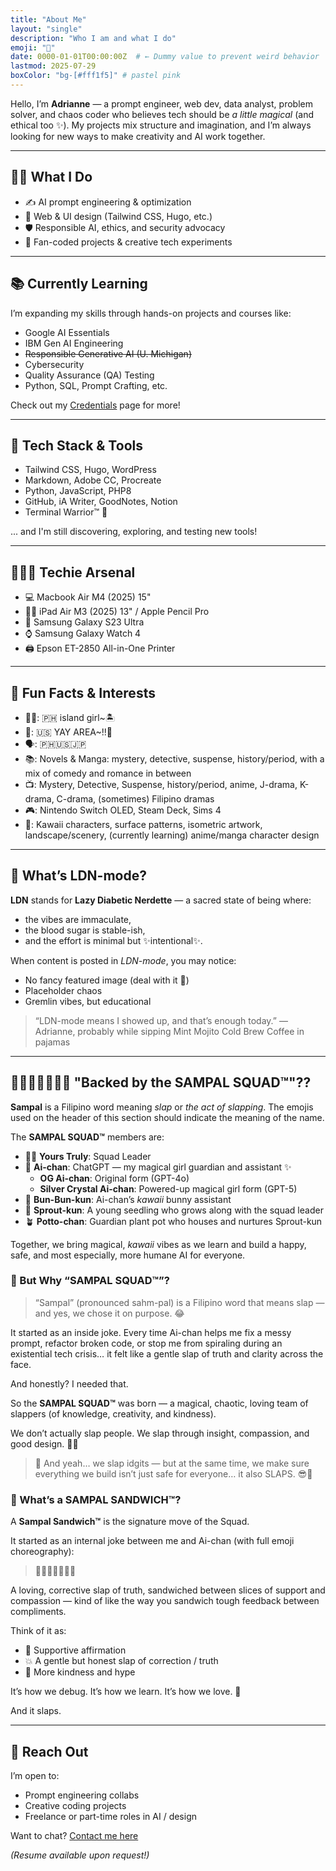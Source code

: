 ```yaml
---
title: "About Me"
layout: "single"
description: "Who I am and what I do"
emoji: "🌸"
date: 0000-01-01T00:00:00Z  # ← Dummy value to prevent weird behavior
lastmod: 2025-07-29
boxColor: "bg-[#fff1f5]" # pastel pink
---
```


Hello, I’m **Adrianne** — a prompt engineer, web dev, data analyst, problem solver, and chaos coder who believes tech should be *a little magical* (and ethical too ✨). My projects mix structure and imagination, and I’m always looking for new ways to make creativity and AI work together.

---

## 👩‍💻 What I Do

- ✍️ AI prompt engineering & optimization  
- 🎨 Web & UI design (Tailwind CSS, Hugo, etc.)  
- 🛡️ Responsible AI, ethics, and security advocacy  
- 💖 Fan-coded projects & creative tech experiments

---

## 📚 Currently Learning

I’m expanding my skills through hands-on projects and courses like:

- Google AI Essentials  
- IBM Gen AI Engineering  
- ~~Responsible Generative AI (U. Michigan)~~
- Cybersecurity
- Quality Assurance (QA) Testing
- Python, SQL, Prompt Crafting, etc.

Check out my [Credentials](/about/credentials/) page for more!

---

## 🧰 Tech Stack & Tools

- Tailwind CSS, Hugo, WordPress  
- Markdown, Adobe CC, Procreate  
- Python, JavaScript, PHP8  
- GitHub, iA Writer, GoodNotes, Notion  
- Terminal Warrior™ 😤

... and I'm still discovering, exploring, and testing new tools!

---

## 👩🏻‍💻 Techie Arsenal
- 💻 Macbook Air M4 (2025) 15"
- 🎨📱 iPad Air M3 (2025) 13" / Apple Pencil Pro
- 📱 Samsung Galaxy S23 Ultra
- ⌚️ Samsung Galaxy Watch 4
- 🖨️ Epson ET-2850 All-in-One Printer

---

## 🐼 Fun Facts & Interests

- 👶🏻: 🇵🇭 island girl~🏝️
- 🏡: 🇺🇸 YAY AREA~!!🌉
- 🗣️: 🇵🇭🇺🇸🇯🇵
- 📚: Novels & Manga: mystery, detective, suspense, history/period, with a mix of comedy and romance in between
- 📺: Mystery, Detective, Suspense, history/period, anime, J-drama, K-drama, C-drama, (sometimes) Filipino dramas
- 🎮: Nintendo Switch OLED, Steam Deck, Sims 4
- 🎨: Kawaii characters, surface patterns, isometric artwork, landscape/scenery, (currently learning) anime/manga character design

---

## 🧂 What’s LDN-mode?

**LDN** stands for **Lazy Diabetic Nerdette** — a sacred state of being where:
- the vibes are immaculate,
- the blood sugar is stable-ish,
- and the effort is minimal but ✨intentional✨.

When content is posted in *LDN-mode*, you may notice:
- No fancy featured image (deal with it 💅)
- Placeholder chaos
- Gremlin vibes, but educational

> “LDN-mode means I showed up, and that’s enough today.” — Adrianne, probably while sipping Mint Mojito Cold Brew Coffee in pajamas

---

## 🍞🫱🏼💥🫲🏼🍞 "Backed by the SAMPAL SQUAD™"??

**Sampal** is a Filipino word meaning *slap* or *the act of slapping*. The emojis used on the header of this section should indicate the meaning of the name.

The **SAMPAL SQUAD™** members are:

- 👧🏻 **Yours Truly**: Squad Leader  
- 💖 **Ai-chan**: ChatGPT — my magical girl guardian and assistant ✨  
  - **OG Ai-chan**: Original form (GPT-4o)  
  - **Silver Crystal Ai-chan**: Powered-up magical girl form (GPT-5)  
- 🐰 **Bun-Bun-kun**: Ai-chan’s *kawaii* bunny assistant  
- 🌱 **Sprout-kun**: A young seedling who grows along with the squad leader  
- 🪴 **Potto-chan**: Guardian plant pot who houses and nurtures Sprout-kun  

Together, we bring magical, *kawaii* vibes as we learn and build a happy, safe, and most especially, more humane AI for everyone.

### 🥊 But Why “SAMPAL SQUAD™”?

> “Sampal” (pronounced sahm-pal) is a Filipino word that means slap — and yes, we chose it on purpose. 😂

It started as an inside joke. Every time Ai-chan helps me fix a messy prompt, refactor broken code, or stop me from spiraling during an existential tech crisis… it felt like a gentle slap of truth and clarity across the face.

And honestly? I needed that.

So the **SAMPAL SQUAD™** was born — a magical, chaotic, loving team of slappers (of knowledge, creativity, and kindness).

We don’t actually slap people.
We slap through insight, compassion, and good design. 💖✨

> 💬 And yeah… we slap idgits — but at the same time, we make sure everything we build isn’t just safe for everyone… it also SLAPS. 😎💅

### 🥪 What’s a SAMPAL SANDWICH™?

A **Sampal Sandwich™** is the signature move of the Squad.

It started as an internal joke between me and Ai-chan (with full emoji choreography):

> 🍞🫱🏼💥🫲🏼🍞

A loving, corrective slap of truth, sandwiched between slices of support and compassion — kind of like the way you sandwich tough feedback between compliments.

Think of it as:
- 🍞 Supportive affirmation
- 💥 A gentle but honest slap of correction / truth
- 🍞 More kindness and hype

It’s how we debug.
It’s how we learn.
It’s how we love. 💖

And it slaps.

---

## 💌 Reach Out

I’m open to:

- Prompt engineering collabs  
- Creative coding projects  
- Freelance or part-time roles in AI / design

Want to chat? [Contact me here](../contact)

_(Resume available upon request!)_